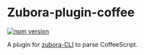 # Zubora-plugin-coffee

[![npm version](https://badge.fury.io/js/zubora-plugin-coffee.svg)](https://badge.fury.io/js/zubora-plugin-coffee)

A plugin for [zubora-CLI](https://www.npmjs.com/package/zubora-cli) to parse CoffeeScript.
